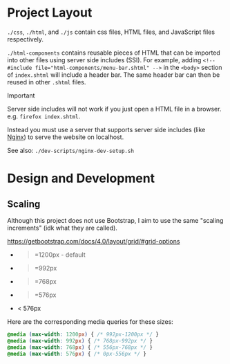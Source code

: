 # Project Layout
`./css`, `./html`, and `./js` contain css files, HTML files, and JavaScript files respectively.

`./html-components` contains reusable pieces of HTML that can be imported into other files using server side includes (SSI). For example, adding `<!--#include file="html-components/menu-bar.shtml" -->` in the `<body>` section of `index.shtml` will include a header bar. The same header bar can then be reused in other `.shtml` files.

> [!IMPORTANT]
> Server side includes will not work if you just open a HTML file in a browser. e.g. `firefox index.shtml`.
>
> Instead you must use a server that supports server side includes (like [Nginx](https://nginx.org/en/)) to serve the website on localhost.
>
> See also: `./dev-scripts/nginx-dev-setup.sh`

# Design and Development

## Scaling
Although this project does not use Bootstrap, I aim to use the same "scaling increments" (idk what they are called).

https://getbootstrap.com/docs/4.0/layout/grid/#grid-options
- >=1200px - default
- >=992px
- >=768px
- >=576px
- < 576px

Here are the corresponding media queries for these sizes:
```css
@media (max-width: 1200px) { /* 992px-1200px */ }
@media (max-width: 992px) { /* 768px-992px */ }
@media (max-width: 768px) { /* 556px-768px */ }
@media (max-width: 576px) { /* 0px-556px */ }
```
